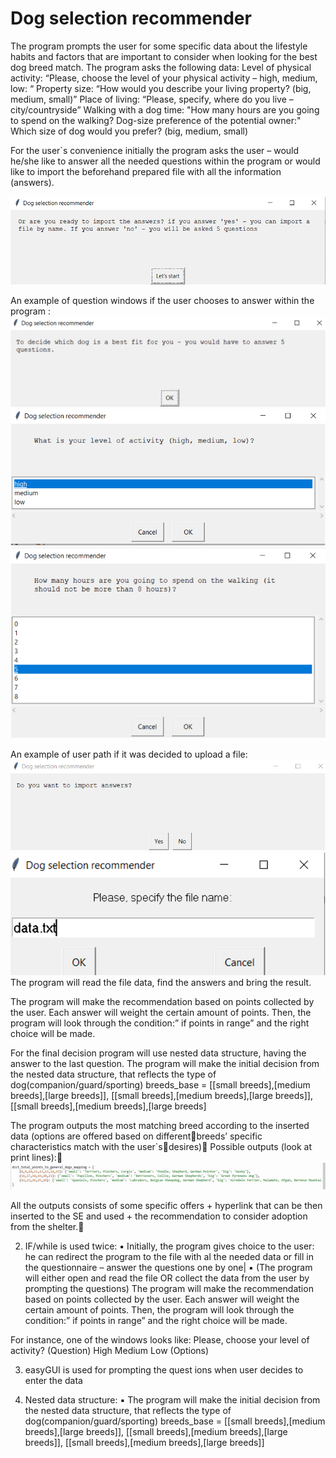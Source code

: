# Dog selection recommender


The program prompts the user for some specific data about the lifestyle habits and factors that are important to consider when looking for the best dog breed match.
The program asks the following data:
Level of physical activity:  “Please, choose the level of your physical activity – high, medium, low: “ 
Property size: “How would you describe your living property? (big, medium, small)”
Place of living: “Please, specify, where do you live – city/countryside” 
Walking with a dog time: "How many hours are you going to spend on the walking?
Dog-size preference of the potential owner:" Which size of dog would you prefer? (big, medium, small)

For the user\`s convenience initially the program asks the user – would he/she like to answer all the needed questions within the program or would like to import the beforehand prepared file with all the information (answers).

![name-of-you-image](https://github.com/rolnikolay/Dog-selection-recommender/blob/main/Picture%201.png)

An example of question windows if the user chooses to answer within  the program :
![name-of-you-image](https://github.com/rolnikolay/Dog-selection-recommender/blob/main/Picture%202.png)
![name-of-you-image](https://github.com/rolnikolay/Dog-selection-recommender/blob/main/Picture%203.png)
![name-of-you-image](https://github.com/rolnikolay/Dog-selection-recommender/blob/main/Picture%204.png)

An example of user path if it was decided to upload a file:
![name-of-you-image](https://github.com/rolnikolay/Dog-selection-recommender/blob/main/Picture%205.png)
![name-of-you-image](https://github.com/rolnikolay/Dog-selection-recommender/blob/main/Picture%206.png)
The program will read the file data, find the answers and bring the result.

The program will make the recommendation based on points collected by the user. Each answer will weight the certain amount of points. Then, the program will look through the condition:” if points in range” and the right choice will be made.

For the final decision program will use nested data structure, having  the answer to the last question. The program will make the initial decision from the nested data structure, that reflects the type of dog(companion/guard/sporting)
breeds_base = [[small breeds],[medium breeds],[large breeds]], [[small breeds],[medium breeds],[large breeds]], [[small breeds],[medium breeds],[large breeds]

The program outputs the most matching breed according to the inserted data (options are offered based on differentbreeds’ specific characteristics match with the user\`sdesires) Possible outputs (look at print lines):
![name-of-you-image](https://github.com/rolnikolay/Dog-selection-recommender/blob/main/Picture%207.png)

All the outputs consists of some specific offers + hyperlink that can be then inserted to the SE and used + the recommendation to consider adoption from the shelter. 


2. IF/while is used twice:
▪ Initially, the program gives choice to the user: he can redirect the program to the file with al the needed data or fill in the questionnaire – answer the questions one by one|
▪ (The program will either open and read the file OR collect the data from the user by prompting the questions)
The program will make the recommendation based on points collected by the user. Each answer will weight the certain amount of points. Then, the program will look through the condition:” if points in range” and the right choice will be made.

For instance, one of the windows looks like: 
Please, choose your level of activity? (Question) 
High Medium Low (Options)

3. easyGUI is used for prompting the quest ions when user decides to enter the data

4. Nested data structure:
▪ The program will make the initial decision from the nested data structure, that reflects the type of dog(companion/guard/sporting)
breeds_base = [[small breeds],[medium breeds],[large breeds]], [[small breeds],[medium breeds],[large breeds]], [[small breeds],[medium breeds],[large breeds]]
